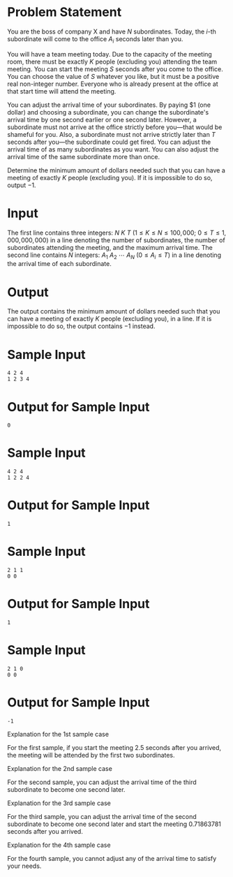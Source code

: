 # Problem Statement

You are the boss of company X and have $N$ subordinates. Today, the $i$-th subordinate will come to the office $A_i$ seconds later than you.

You will have a team meeting today. Due to the capacity of the meeting room, there must be exactly $K$ people (excluding you) attending the team meeting. You can start the meeting $S$ seconds after you come to the office. You can choose the value of $S$ whatever you like, but it must be a positive real non-integer number. Everyone who is already present at the office at that start time will attend the meeting.

You can adjust the arrival time of your subordinates. By paying \$1 (one dollar) and choosing a subordinate, you can change the subordinate's arrival time by one second earlier or one second later. However, a subordinate must not arrive at the office strictly before you—that would be shameful for you. Also, a subordinate must not arrive strictly later than $T$ seconds after you—the subordinate could get fired. You can adjust the arrival time of as many subordinates as you want. You can also adjust the arrival time of the same subordinate more than once.

Determine the minimum amount of dollars needed such that you can have a meeting of exactly $K$ people (excluding you). If it is impossible to do so, output $-1$.

# Input

The first line contains three integers: $N\ K\ T$ ($1 \le K \le N \le 100,\!000$; $0 \le T \le 1,\!000,\!000,\!000$) in a line denoting the number of subordinates, the number of subordinates attending the meeting, and the maximum arrival time. The second line contains $N$ integers: $A_1\ A_2\ \cdots\ A_N$ ($0 \le A_i \le T$) in a line denoting the arrival time of each subordinate.

# Output

The output contains the minimum amount of dollars needed such that you can have a meeting of exactly $K$ people (excluding you), in a line. If it is impossible to do so, the output contains $-1$ instead.

# Sample Input
```
4 2 4
1 2 3 4
```
# Output for Sample Input
```
0
```
# Sample Input
```
4 2 4
1 2 2 4
```
# Output for Sample Input
```
1
```
# Sample Input
```
2 1 1
0 0
```
# Output for Sample Input
```
1
```
# Sample Input
```
2 1 0
0 0
```
# Output for Sample Input
```
-1
```
Explanation for the 1st sample case

For the first sample, if you start the meeting 2.5 seconds after you arrived, the meeting will be attended by the first two subordinates.

Explanation for the 2nd sample case

For the second sample, you can adjust the arrival time of the third subordinate to become one second later.

Explanation for the 3rd sample case

For the third sample, you can adjust the arrival time of the second subordinate to become one second later and start the meeting 0.71863781 seconds after you arrived.

Explanation for the 4th sample case

For the fourth sample, you cannot adjust any of the arrival time to satisfy your needs.
